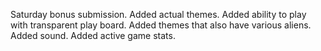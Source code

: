 Saturday bonus submission.
Added actual themes.
Added ability to play with transparent play board.
Added themes that also have various aliens.
Added sound.
Added active game stats.
